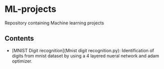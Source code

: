 # ML-projects
Repository containing Machine learning projects

## Contents
- [MNIST Digit recognition](Mnist digit recognition.py): Identification of digits from mnist dataset by using a 4 layered nueral network and adam optimizer.

